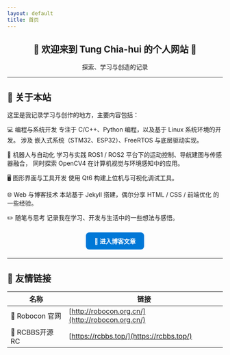 ```yaml
---
layout: default
title: 首页
---
```


<div align="center">

<h2>🌟 欢迎来到 <b>Tung Chia-hui 的个人网站</b> 👋</h2>
探索、学习与创造的记录

</div>

---

## 🧠 关于本站

这里是我记录学习与创作的地方，主要内容包括：

💻 编程与系统开发
专注于 C/C++、Python 编程，以及基于 Linux 系统环境的开发。
涉及 嵌入式系统（STM32、ESP32）、FreeRTOS 与底层驱动实现。

🤖 机器人与自动化
学习与实践 ROS1 / ROS2 平台下的运动控制、导航建图与传感器融合，
同时探索 OpenCV4 在计算机视觉与环境感知中的应用。

🖥️ 图形界面与工具开发
使用 Qt6 构建上位机与可视化调试工具。

🌐 Web 与博客技术
本站基于 Jekyll 搭建，偶尔分享 HTML / CSS / 前端优化 的一些经验。

✏️ 随笔与思考
记录我在学习、开发与生活中的一些想法与感悟。

<div align="center" style="margin: 20px 0;">
  <a href="{{ '/blog/' | relative_url }}" class="btn" style="display:inline-block; padding:10px 20px; border-radius:8px; background:#0078D7; color:white; text-decoration:none; font-weight:bold;">
    🚀 进入博客文章
  </a>
</div>

---

## 🤝 友情链接

| 名称 | 链接 |
|------|------|
| 🤖 Robocon 官网 | [http://robocon.org.cn/](http://robocon.org.cn/) |
| 🔧 RCBBS开源RC | [https://rcbbs.top/](https://rcbbs.top/) |